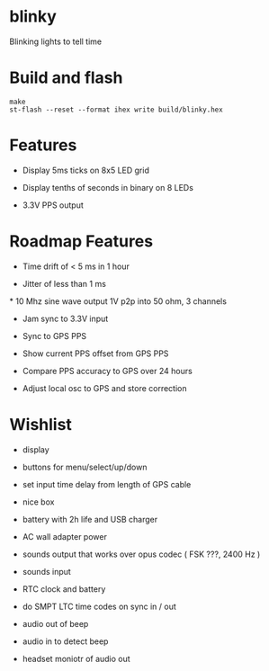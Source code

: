 # blinky

Blinking lights to tell time


# Build and flash

```
make 
st-flash --reset --format ihex write build/blinky.hex
```


# Features 

* Display 5ms ticks on 8x5 LED grid 

* Display tenths of seconds in binary on 8 LEDs

* 3.3V PPS output 



# Roadmap Features 

* Time drift of < 5 ms in 1 hour 

* Jitter of less than 1 ms 

\* 10 Mhz sine wave output 1V p2p into 50 ohm, 3 channels 

* Jam sync to 3.3V input 

* Sync to GPS PPS 

* Show current PPS offset from GPS PPS

* Compare PPS accuracy to GPS over 24 hours 

* Adjust local osc to GPS and store correction 



# Wishlist 

* display 

* buttons for menu/select/up/down

* set input time delay from length of GPS cable 

* nice box 

* battery with 2h life and USB charger 

* AC wall adapter power 

* sounds output that works over opus codec ( FSK ???, 2400 Hz ) 

* sounds input 

* RTC clock and battery 

* do SMPT LTC time codes on sync in / out 

* audio out of beep

* audio in to detect beep

* headset moniotr of audio out

